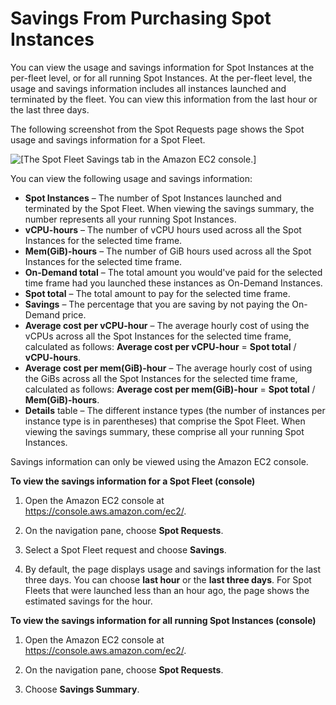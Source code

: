# Savings From Purchasing Spot Instances<a name="spot-savings"></a>

You can view the usage and savings information for Spot Instances at the per\-fleet level, or for all running Spot Instances\. At the per\-fleet level, the usage and savings information includes all instances launched and terminated by the fleet\. You can view this information from the last hour or the last three days\.

The following screenshot from the Spot Requests page shows the Spot usage and savings information for a Spot Fleet\.

![\[The Spot Fleet Savings tab in the Amazon EC2 console.\]](http://docs.aws.amazon.com/AWSEC2/latest/UserGuide/images/spot-savings.png)

You can view the following usage and savings information:
+ **Spot Instances** – The number of Spot Instances launched and terminated by the Spot Fleet\. When viewing the savings summary, the number represents all your running Spot Instances\.
+ **vCPU\-hours** – The number of vCPU hours used across all the Spot Instances for the selected time frame\.
+ **Mem\(GiB\)\-hours** – The number of GiB hours used across all the Spot Instances for the selected time frame\.
+ **On\-Demand total** – The total amount you would've paid for the selected time frame had you launched these instances as On\-Demand Instances\.
+ **Spot total** – The total amount to pay for the selected time frame\.
+ **Savings** – The percentage that you are saving by not paying the On\-Demand price\.
+ **Average cost per vCPU\-hour** – The average hourly cost of using the vCPUs across all the Spot Instances for the selected time frame, calculated as follows: **Average cost per vCPU\-hour** = **Spot total** / **vCPU\-hours**\.
+ **Average cost per mem\(GiB\)\-hour** – The average hourly cost of using the GiBs across all the Spot Instances for the selected time frame, calculated as follows: **Average cost per mem\(GiB\)\-hour** = **Spot total** / **Mem\(GiB\)\-hours**\.
+ **Details** table – The different instance types \(the number of instances per instance type is in parentheses\) that comprise the Spot Fleet\. When viewing the savings summary, these comprise all your running Spot Instances\.

Savings information can only be viewed using the Amazon EC2 console\.

**To view the savings information for a Spot Fleet \(console\)**

1. Open the Amazon EC2 console at [https://console\.aws\.amazon\.com/ec2/](https://console.aws.amazon.com/ec2/)\.

1. On the navigation pane, choose **Spot Requests**\.

1. Select a Spot Fleet request and choose **Savings**\.

1. By default, the page displays usage and savings information for the last three days\. You can choose **last hour** or the **last three days**\. For Spot Fleets that were launched less than an hour ago, the page shows the estimated savings for the hour\.

**To view the savings information for all running Spot Instances \(console\)**

1. Open the Amazon EC2 console at [https://console\.aws\.amazon\.com/ec2/](https://console.aws.amazon.com/ec2/)\.

1. On the navigation pane, choose **Spot Requests**\.

1. Choose **Savings Summary**\.
